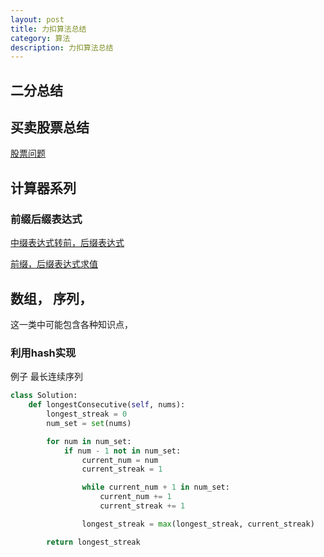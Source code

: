 ```yaml
---
layout: post
title: 力扣算法总结
category: 算法
description: 力扣算法总结
---
```


## 二分总结

## 买卖股票总结

[股票问题](https://leetcode-cn.com/problems/best-time-to-buy-and-sell-stock-iv/solution/yi-ge-tong-yong-fang-fa-tuan-mie-6-dao-gu-piao-w-5/ )

## 计算器系列

### 前缀后缀表达式

[中缀表达式转前，后缀表达式](https://www.jianshu.com/p/f2c88d983ff5)

[前缀，后缀表达式求值](https://www.jianshu.com/p/f2c88d983ff5)

## 数组， 序列，

这一类中可能包含各种知识点，

### 利用hash实现

例子 最长连续序列

```python
class Solution:
    def longestConsecutive(self, nums):
        longest_streak = 0
        num_set = set(nums)

        for num in num_set:
            if num - 1 not in num_set:
                current_num = num
                current_streak = 1

                while current_num + 1 in num_set:
                    current_num += 1
                    current_streak += 1

                longest_streak = max(longest_streak, current_streak)

        return longest_streak
```

